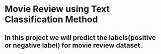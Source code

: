 # Movie Review using Text Classification Method

## In this project we will predict the labels(positive or negative label) for movie review dataset.



